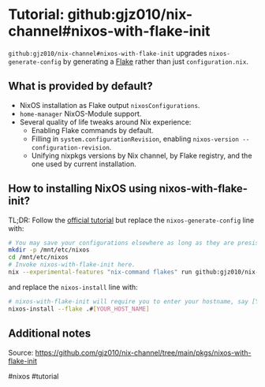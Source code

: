 # Tutorial: github:gjz010/nix-channel\#nixos-with-flake-init

`github:gjz010/nix-channel#nixos-with-flake-init` upgrades `nixos-generate-config` by generating a [Flake](https://nixos.wiki/wiki/Flakes) rather than just `configuration.nix`.

## What is provided by default?

- NixOS installation as Flake output `nixosConfigurations`.
- `home-manager` NixOS-Module support.
- Several quality of life tweaks around Nix experience:
  - Enabling Flake commands by default.
  - Filling in `system.configurationRevision`, enabling `nixos-version --configuration-revision`.
  - Unifying nixpkgs versions by Nix channel, by Flake registry, and the one used by current installation.

## How to installing NixOS using nixos-with-flake-init?

TL;DR: Follow the [official tutorial](https://nixos.org/manual/nixos/stable/#sec-installation-manual-summary) but replace the `nixos-generate-config` line with:

```bash
# You may save your configurations elsewhere as long as they are presisted.
mkdir -p /mnt/etc/nixos
cd /mnt/etc/nixos
# Invoke nixos-with-flake-init here.
nix --experimental-features "nix-command flakes" run github:gjz010/nix-channel#nixos-with-flake-init
```
and replace the `nixos-install` line with:
```bash
# nixos-with-flake-init will require you to enter your hostname, say [YOUR_HOST_NAME].
nixos-install --flake .#[YOUR_HOST_NAME]
```


## Additional notes

Source: https://github.com/gjz010/nix-channel/tree/main/pkgs/nixos-with-flake-init


#nixos #tutorial
